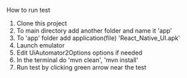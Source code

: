 How to run test

1. Clone this project
2. To main directory add another folder and name it 'app'
3. To 'app' folder add application(file) 'React_Native_UI.apk'
4. Launch emulator
5. Edit UiAutomator2Options options if needed
6. In the terminal do 'mvn clean', 'mvn install'
7. Run test by clicking green arrow near the test

